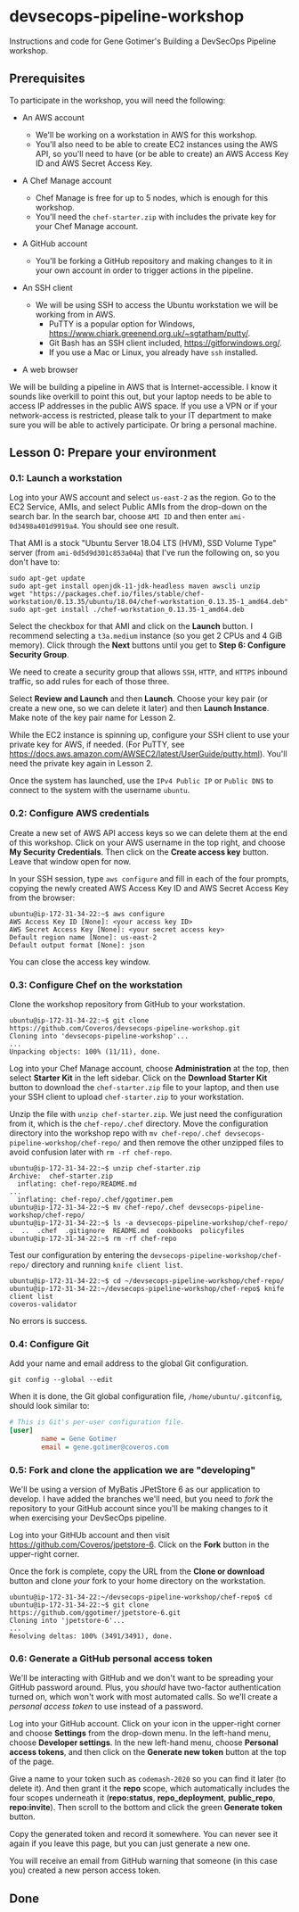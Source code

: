 # devsecops-pipeline-workshop

Instructions and code for Gene Gotimer's Building a DevSecOps Pipeline workshop.

## Prerequisites

To participate in the workshop, you will need the following:

* An AWS account
  * We'll be working on a workstation in AWS for this workshop.
  * You'll also need to be able to create EC2 instances using the AWS API, so you'll need to have (or be able to create) an AWS Access Key ID and AWS Secret Access Key.

* A Chef Manage account
  * Chef Manage is free for up to 5 nodes, which is enough for this workshop.
  * You'll need the `chef-starter.zip` with includes the private key for your Chef Manage account.

* A GitHub account
  * You'll be forking a GitHub repository and making changes to it in your own account in order to trigger actions in the pipeline.

* An SSH client
  * We will be using SSH to access the Ubuntu workstation we will be working from in AWS.
    * PuTTY is a popular option for Windows, <https://www.chiark.greenend.org.uk/~sgtatham/putty/>.
    * Git Bash has an SSH client included, <https://gitforwindows.org/>.
    * If you use a Mac or Linux, you already have `ssh` installed.

* A web browser

We will be building a pipeline in AWS that is Internet-accessible. I know it sounds like overkill to point this out, but your laptop needs to be able to access IP addresses in the public AWS space. If you use a VPN or if your network-access is restricted, please talk to your IT department to make sure you will be able to actively participate. Or bring a personal machine.

## Lesson 0: Prepare your environment

### 0.1: Launch a workstation

Log into your AWS account and select `us-east-2` as the region. Go to the EC2 Service, AMIs, and select Public AMIs from the drop-down on the search bar. In the search bar, choose `AMI ID` and then enter `ami-0d3498a401d9919a4`. You should see one result.

That AMI is a stock "Ubuntu Server 18.04 LTS (HVM), SSD Volume Type" server (from `ami-0d5d9d301c853a04a`) that I've run the following on, so you don't have to:

```shell
sudo apt-get update
sudo apt-get install openjdk-11-jdk-headless maven awscli unzip
wget "https://packages.chef.io/files/stable/chef-workstation/0.13.35/ubuntu/18.04/chef-workstation_0.13.35-1_amd64.deb"
sudo apt-get install ./chef-workstation_0.13.35-1_amd64.deb
```

Select the checkbox for that AMI and click on the **Launch** button. I recommend selecting a `t3a.medium` instance (so you get 2 CPUs and 4 GiB memory). Click through the **Next** buttons until you get to **Step 6: Configure Security Group**.

We need to create a security group that allows `SSH`, `HTTP`, and `HTTPS` inbound traffic, so add rules for each of those three.

Select **Review and Launch** and then **Launch**. Choose your key pair (or create a new one, so we can delete it later) and then **Launch Instance**. Make note of the key pair name for Lesson 2.

While the EC2 instance is spinning up, configure your SSH client to use your private key for AWS, if needed. (For PuTTY, see <https://docs.aws.amazon.com/AWSEC2/latest/UserGuide/putty.html>). You'll need the private key again in Lesson 2.

Once the system has launched, use the `IPv4 Public IP` or `Public DNS` to connect to the system with the username `ubuntu`.

### 0.2: Configure AWS credentials

Create a new set of AWS API access keys so we can delete them at the end of this workshop. Click on your AWS username in the top right, and choose **My Security Credentials**. Then click on the **Create access key** button. Leave that window open for now.

In your SSH session, type `aws configure` and fill in each of the four prompts, copying the newly created AWS Access Key ID and AWS Secret Access Key from the browser:

```shell
ubuntu@ip-172-31-34-22:~$ aws configure
AWS Access Key ID [None]: <your access key ID>
AWS Secret Access Key [None]: <your secret access key>
Default region name [None]: us-east-2
Default output format [None]: json
```

You can close the access key window.

### 0.3: Configure Chef on the workstation

Clone the workshop repository from GitHub to your workstation.

```shell
ubuntu@ip-172-31-34-22:~$ git clone https://github.com/Coveros/devsecops-pipeline-workshop.git
Cloning into 'devsecops-pipeline-workshop'...
...
Unpacking objects: 100% (11/11), done.
```

Log into your Chef Manage account, choose **Administration** at the top, then select **Starter Kit** in the left sidebar. Click on the **Download Starter Kit** button to download the `chef-starter.zip` file to your laptop, and then use your SSH client to upload `chef-starter.zip` to your workstation.

Unzip the file with `unzip chef-starter.zip`. We just need the configuration from it, which is the `chef-repo/.chef` directory. Move the configuration directory into the workshop repo with `mv chef-repo/.chef devsecops-pipeline-workshop/chef-repo/` and then remove the other unzipped files to avoid confusion later with `rm -rf chef-repo`.

```shell
ubuntu@ip-172-31-34-22:~$ unzip chef-starter.zip
Archive:  chef-starter.zip
  inflating: chef-repo/README.md
...
  inflating: chef-repo/.chef/ggotimer.pem  
ubuntu@ip-172-31-34-22:~$ mv chef-repo/.chef devsecops-pipeline-workshop/chef-repo/
ubuntu@ip-172-31-34-22:~$ ls -a devsecops-pipeline-workshop/chef-repo/
.  ..  .chef  .gitignore  README.md  cookbooks  policyfiles
ubuntu@ip-172-31-34-22:~$ rm -rf chef-repo
```

Test our configuration by entering the `devsecops-pipeline-workshop/chef-repo/` directory and running `knife client list`.

```shell
ubuntu@ip-172-31-34-22:~$ cd ~/devsecops-pipeline-workshop/chef-repo/
ubuntu@ip-172-31-34-22:~/devsecops-pipeline-workshop/chef-repo$ knife client list
coveros-validator
```

No errors is success.

### 0.4: Configure Git

Add your name and email address to the global Git configuration.

```shell
git config --global --edit
```

When it is done, the Git global configuration file, `/home/ubuntu/.gitconfig`, should look similar to:

```ini
# This is Git's per-user configuration file.
[user]
        name = Gene Gotimer
        email = gene.gotimer@coveros.com
```

### 0.5: Fork and clone the application we are "developing"

We'll be using a version of MyBatis JPetStore 6 as our application to develop. I have added the branches we'll need, but you need to *fork* the repository to your GitHub account since you'll be making changes to it when exercising your DevSecOps pipeline.

Log into your GitHUb account and then visit <https://github.com/Coveros/jpetstore-6>. Click on the **Fork** button in the upper-right corner.

Once the fork is complete, copy the URL from the **Clone or download** button and clone *your* fork to your home directory on the workstation.

```shell
ubuntu@ip-172-31-34-22:~/devsecops-pipeline-workshop/chef-repo$ cd
ubuntu@ip-172-31-34-22:~$ git clone https://github.com/ggotimer/jpetstore-6.git
Cloning into 'jpetstore-6'...
...
Resolving deltas: 100% (3491/3491), done.
```

### 0.6: Generate a GitHub personal access token

We'll be interacting with GitHub and we don't want to be spreading your GitHub password around. Plus, you *should* have two-factor authentication turned on, which won't work with most automated calls. So we'll create a *personal access token* to use instead of a password.

Log into your GitHub account. Click on your icon in the upper-right corner and choose **Settings** from the drop-down menu. In the left-hand menu, choose **Developer settings**. In the new left-hand menu, choose **Personal access tokens**, and then click on the **Generate new token** button at the top of the page.

Give a name to your token such as `codemash-2020` so you can find it later (to delete it). And then grant it the **repo** scope, which automatically includes the four scopes underneath it (**repo:status**, **repo_deployment**, **public_repo**, **repo:invite**). Then scroll to the bottom and click the green **Generate token** button.

Copy the generated token and record it somewhere. You can never see it again if you leave this page, but you can just generate a new one.

You will receive an email from GitHub warning that someone (in this case you) created a new person access token.

## Done
